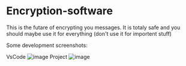 # Encryption-software

This is the futare of encrypting you messages. It is totaly safe and you should maybe use it for everything
(don't use it for importent stuff)

Some development screenshots:

VsCode
![image](https://github.com/user-attachments/assets/2c48ee48-d0d2-4c9a-8f93-faee603e6ed2)
Project
![image](https://github.com/user-attachments/assets/327f0907-d1a0-44d0-9a8e-1eb707d0dc34)

